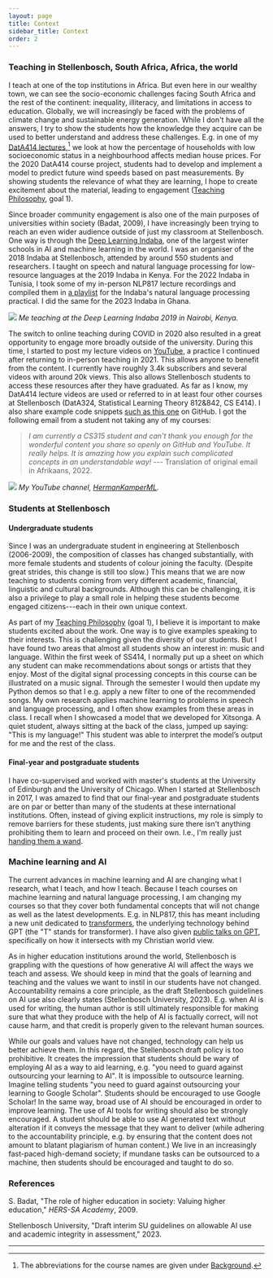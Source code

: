 ```yaml
---
layout: page
title: Context
sidebar_title: Context
order: 2
---
```


### Teaching in Stellenbosch, South Africa, Africa, the world

I teach at one of the top institutions in Africa. But even here in our wealthy town, we can see the socio-economic challenges facing South Africa and the rest of the continent: inequality, illiteracy, and limitations in access to education. Globally, we will increasingly be faced with the problems of climate change and sustainable energy generation. While I don't have all the answers, I try to show the students how the knowledge they acquire can be used to better understand and address these challenges. E.g. in one of my [DatA414 lectures](https://youtu.be/zu34zcyAFzU?t=80),[^1] we look at how the percentage of households with low socioeconomic status in a neighbourhood affects median house prices. For the 2020 DatA414 course project, students had to develop and implement a model to predict future wind speeds based on past measurements. By showing students the relevance of what they are learning, I hope to create excitement about the material, leading to engagement ([Teaching Philosophy]({{site.url}}/philosophy/), goal 1).

Since broader community engagement is also one of the main purposes of universities within society (Badat, 2009), I have increasingly been trying to reach an even wider audience outside of just my classroom at Stellenbosch. One way is through the [Deep Learning Indaba](https://deeplearningindaba.com/), one of the largest winter schools in AI and machine learning in the world. I was an organiser of the 2018 Indaba at Stellenbosch, attended by around 550 students and researchers. I taught on speech and natural language processing for low-resource languages at the 2019 Indaba in Kenya. For the 2022 Indaba in Tunisia, I took some of my in-person NLP817 lecture recordings and compiled them in [a playlist](https://www.youtube.com/playlist?list=PLmZlBIcArwhPHmHzyM_cZJQ8_v5paQJTV) for the Indaba's natural language processing practical. I did the same for the 2023 Indaba in Ghana.

![]({{site.url}}/fig/indaba_2019.png)
*Me teaching at the Deep Learning Indaba 2019 in Nairobi, Kenya.*

The switch to online teaching during COVID in 2020 also resulted in a great opportunity to engage more broadly outside of the university. During this time, I started to post my lecture videos on [YouTube](https://www.youtube.com/c/HermanKamperML), a practice I continued after returning to in-person teaching in 2021. This allows anyone to benefit from the content. I currently have roughly 3.4k subscribers and several videos with around 20k views. This also allows Stellenbosch students to access these resources after they have graduated. As far as I know, my DatA414 lecture videos are used or referred to in at least four other courses at Stellenbosch (DatA324, Statistical Learning Theory 812&842, CS E414). I also share example code snippets [such as this one](https://github.com/kamperh/autoencoders_mnist/blob/master/ae_mnist.ipynb) on GitHub. I got the following email from a student not taking any of my courses:

> *I am currently a CS315 student and can't thank you enough for the wonderful content you share so openly on GitHub and YouTube. It really helps. It is amazing how you explain such complicated concepts in an understandable way!* --- Translation of original email in Afrikaans, 2022.

<!-- > *Ek is tans 'n CS 315-student en ek kan jou nie genoeg bedank vir die wonderlike inhoud wat jy so openlik deel op GitHub en Youtube nie, dit help regtig baie. Dis amazing hoe jy sulke ingewikkelde onderwerpe op 'n verstaanbare manier kan verduidelik!* -->

![]({{site.url}}/fig/hermankamperml_youtube.png)
*My YouTube channel, [HermanKamperML](https://www.youtube.com/HermanKamperML).*


### Students at Stellenbosch

#### Undergraduate students

Since I was an undergraduate student in engineering at Stellenbosch (2006-2009), the composition of classes has changed substantially, with more female students and students of colour joining the faculty. (Despite great strides, this change is still too slow.) This means that we are now teaching to students coming from very different academic, financial, linguistic and cultural backgrounds. Although this can be challenging, it is also a privilege to play a small role in helping these students become engaged citizens---each in their own unique context.

As part of my [Teaching Philosophy]({{site.url}}/philosophy/) (goal 1), I believe it is important to make students excited about the work. One way is to give examples speaking to their interests. This is challenging given the diversity of our students. But I have found two areas that almost all students show an interest in: music and language. Within the first week of SS414, I normally put up a sheet on which any student can make recommendations about songs or artists that they enjoy. Most of the digital signal processing concepts in this course can be illustrated on a music signal. Through the semester I would then update my Python demos so that I e.g. apply a new filter to one of the recommended songs. My own research applies machine learning to problems in speech and language processing, and I often show examples from these areas in class. I recall when I showcased a model that we developed for Xitsonga. A quiet student, always sitting at the back of the class, jumped up saying: "This is my language!" This student was able to interpret the model’s output for me and the rest of the class.

#### Final-year and postgraduate students

I have co-supervised and worked with master's students at the University of Edinburgh and the University of Chicago. When I started at Stellenbosch in 2017, I was amazed to find that our final-year and postgraduate students are on par or better than many of the students at these international institutions. Often, instead of giving explicit instructions, my role is simply to remove barriers for these students, just making sure there isn't anything prohibiting them to learn and proceed on their own. I.e., I'm really just [handing them a wand]({{site.url}}/knowledge#postgraduate-supervision-a-wand-dispenser). 


### Machine learning and AI

The current advances in machine learning and AI are changing what I research, what I teach, and how I teach. Because I teach courses on machine learning and natural language processing, I am changing my courses so that they cover both fundamental concepts that will not change as well as the latest developments. E.g. in NLP817, this has meant including a new unit dedicated to [transformers](https://www.youtube.com/playlist?list=PLmZlBIcArwhOPR2s-FIR7WoqNaBML233s), the underlying technology behind GPT (the "T" stands for transformer). I have also given [public talks on GPT](https://youtu.be/VtoVimtm_VQ), specifically on how it intersects with my Christian world view.

As in higher education institutions around the world, Stellenbosch is grappling with the questions of how generative AI will affect the ways we teach and assess. We should keep in mind that the goals of learning and teaching and the values we want to instil in our students have not changed. Accountability remains a core principle, as the draft Stellenbosch guidelines on AI use also clearly states (Stellenbosch University, 2023). E.g. when AI is used for writing, the human author is still ultimately responsible for making sure that what they produce with the help of AI is factually correct, will not cause harm, and that credit is properly given to the relevant human sources.

While our goals and values have not changed, technology can help us better achieve them. In this regard, the Stellenbosch draft policy is too prohibitive. It creates the impression that students should be wary of employing AI as a way to aid learning, e.g. "you need to guard against outsourcing your learning to AI". It is impossible to outsource learning. Imagine telling students "you need to guard against outsourcing your learning to Google Scholar". Students should be encouraged to use Google Scholar! In the same way, broad use of AI should be encouraged in order to improve learning. The use of AI tools for writing should also be strongly encouraged. A student should be able to use AI generated text without alteration if it conveys the message that they want to deliver (while adhering to the accountability principle, e.g. by ensuring that the content does not amount to blatant plagiarism of human content.) We live in an increasingly fast-paced high-demand society; if mundane tasks can be outsourced to a machine, then students should be encouraged and taught to do so.


### References

S. Badat, "The role of higher education in society: Valuing higher education," *HERS-SA Academy*, 2009.

Stellenbosch University, "Draft interim SU guidelines on allowable AI use and academic integrity in assessment," 2023.


* * *

[^1]: The abbreviations for the course names are given under [Background]({{site.url}}).
